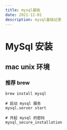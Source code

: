 ```yaml
---
title: mysql基础
date: 2021-12-01
description: mysql基础记录
---
```


# MySql 安装

## mac unix 环境

### 推荐 brew

```shell
brew install mysql

# 启动 mysql 服务
mysql.server start

# 开起 mysql 的密码
mysql_secure_installation
```
